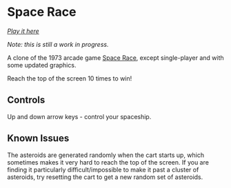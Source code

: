 # Space Race 

_[Play it here](https://www.lexaloffle.com/bbs/?tid=38734)_

_Note: this is still a work in progress._

A clone of the 1973 arcade game [Space Race](https://en.wikipedia.org/wiki/Space_Race_(video_game)), except single-player and with some updated graphics.

Reach the top of the screen 10 times to win!

## Controls
Up and down arrow keys - control your spaceship.

## Known Issues
The asteroids are generated randomly when the cart starts up, which sometimes makes it very hard to reach the top of the screen. If you are finding it particularly difficult/impossible to make it past a cluster of asteroids, try resetting the cart to get a new random set of asteroids.
